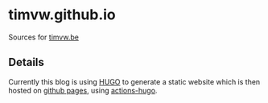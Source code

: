 # timvw.github.io

Sources for [timvw.be](https://timvw.be)

## Details

Currently this blog is using [HUGO](https://gohugo.io/) to generate a static website which is then hosted on [github pages](https://docs.github.com/en/free-pro-team@latest/github/working-with-github-pages),
using [actions-hugo](https://github.com/peaceiris/actions-hugo).


